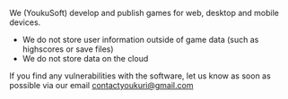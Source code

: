We (YoukuSoft) develop and publish games for web, desktop and mobile devices.

* We do not store user information outside of game data (such as highscores or save files)
* We do not store data on the cloud

If you find any vulnerabilities with the software, let us know as soon as possible via our email
contactyoukuri@gmail.com

